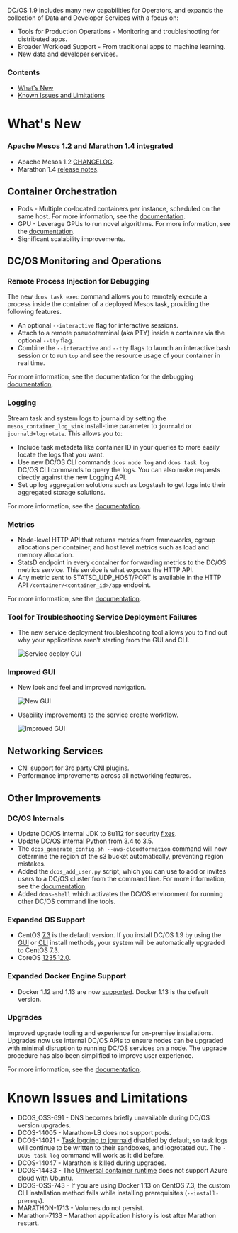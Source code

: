 DC/OS 1.9 includes many new capabilities for Operators, and expands the collection of Data and Developer Services with a focus on:

- Tools for Production Operations - Monitoring and troubleshooting for distributed apps.
- Broader Workload Support - From traditional apps to machine learning.
- New data and developer services. <!-- NEED A LINK -->

### Contents
- [What's New](#whats-new)
- [Known Issues and Limitations](#known-issues)
<!-- - [Fixed Issues](#fixed-issues) -->

# <a name="whats-new"></a>What's New

### Apache Mesos 1.2 and Marathon 1.4 integrated

- Apache Mesos 1.2 [CHANGELOG](https://github.com/apache/mesos/blob/1.2.x/CHANGELOG).
- Marathon 1.4 [release notes](https://github.com/mesosphere/marathon/releases).

## <a name="container-orchestration"></a>Container Orchestration

- Pods - Multiple co-located containers per instance, scheduled on the same host. For more information, see the [documentation](/docs/1.9/managing-services/pods/).
- GPU - Leverage GPUs to run novel algorithms. For more information, see the [documentation](/docs/1.9/managing-services/gpu/).
- Significant scalability improvements.

## <a name="monitoring-and-operations"></a>DC/OS Monitoring and Operations

### Remote Process Injection for Debugging

The new `dcos task exec` command allows you to remotely execute a process inside the container of a deployed Mesos task, providing the following features.
- An optional `--interactive` flag for interactive sessions.
- Attach to a remote pseudoterminal (aka PTY) inside a container via the optional `--tty` flag.
- Combine the `--interactive` and `--tty` flags to launch an interactive bash session or to run `top` and see the resource usage of your container in real time.

For more information, see the documentation for the debugging [documentation](/docs/1.9/monitoring/debugging/).

### Logging

Stream task and system logs to journald by setting the `mesos_container_log_sink` install-time parameter to `journald` or `journald+logrotate`. This allows you to:
- Include task metadata like container ID in your queries to more easily locate the logs that you want.
- Use new DC/OS CLI commands `dcos node log` and `dcos task log` DC/OS CLI commands to query the logs. You can also make requests directly against the new Logging API.
- Set up log aggregation solutions such as Logstash to get logs into their aggregated storage solutions.

For more information, see the [documentation](/docs/1.9/monitoring/logging/).

### Metrics

- Node-level HTTP API that returns metrics from frameworks, cgroup allocations per container, and host level metrics such as load and memory allocation.
- StatsD endpoint in every container for forwarding metrics to the DC/OS metrics service. This service is what exposes the HTTP API.
- Any metric sent to STATSD_UDP_HOST/PORT is available in the HTTP API `/container/<container_id>/app` endpoint.

For more information, see the [documentation](/docs/1.9/metrics/).

### Tool for Troubleshooting Service Deployment Failures

- The new service deployment troubleshooting tool allows you to find out why your applications aren’t starting from the GUI and CLI.

  ![Service deploy GUI](/assets/images/releases/dcos-offers.png)

### Improved GUI

- New look and feel and improved navigation.

  ![New GUI](/assets/images/releases/dcos-dash.png)

- Usability improvements to the service create workflow.

  ![Improved GUI](/assets/images/releases/dcos-create.png)

## <a name="networking-services"></a>Networking Services

- CNI support for 3rd party CNI plugins.
- Performance improvements across all networking features.

## <a name="other-improvements"></a>Other Improvements

### DC/OS Internals

- Update DC/OS internal JDK to 8u112 for security [fixes](http://www.oracle.com/technetwork/java/javase/2col/8u112-bugfixes-3124974.html).
- Update DC/OS internal Python from 3.4 to 3.5.
- The `dcos_generate_config.sh --aws-cloudformation` command will now determine the region of the s3 bucket automatically, preventing region mistakes.
- Added the `dcos_add_user.py` script, which you can use to add or invites users to a DC/OS cluster from the command line. For more information, see the [documentation](/docs/1.9/id-and-access-mgt/add-user-script/). <!-- OSS only -->
- Added `dcos-shell` which activates the DC/OS environment for running other DC/OS command line tools.

### Expanded OS Support

- CentOS [7.3](https://access.redhat.com/documentation/en-US/Red_Hat_Enterprise_Linux/7/html/7.3_Release_Notes/index.html) is the default version. If you install DC/OS 1.9 by using the [GUI](/docs/1.9/installing/custom/gui/) or [CLI](/docs/1.9/installing/custom/cli/) install methods, your system will be automatically upgraded to CentOS 7.3.
- CoreOS [1235.12.0](https://coreos.com/releases/#1235.12.0).

### Expanded Docker Engine Support

- Docker 1.12 and 1.13 are now [supported](/docs/1.9/installing/custom/system-requirements/). Docker 1.13 is the default version.

### Upgrades

Improved upgrade tooling and experience for on-premise installations. Upgrades now use internal DC/OS APIs to ensure nodes can be upgraded with minimal disruption to running DC/OS services on a node. The upgrade procedure has also been simplified to improve user experience.

For more information, see the [documentation](/docs/1.9/upgrading/).

# <a name="known-issues"></a>Known Issues and Limitations

- DCOS_OSS-691 - DNS becomes briefly unavailable during DC/OS version upgrades.
- DCOS-14005 - Marathon-LB does not support pods.
- DCOS-14021 - [Task logging to journald](/docs/1.9/monitoring/logging/) disabled by default, so task logs will continue to be written to their sandboxes, and logrotated out. The `- DCOS task log` command will work as it did before.
- DCOS-14047 - Marathon is killed during upgrades.
- DCOS-14433 - The [Universal container runtime](/docs/1.9/usage/containerizers/) does not support Azure cloud with Ubuntu.
- DCOS-OSS-743 - If you are using Docker 1.13 on CentOS 7.3, the custom CLI installation method fails while installing prerequisites (`--install-prereqs`).
- MARATHON-1713 - Volumes do not persist.
- Marathon-7133 - Marathon application history is lost after Marathon restart.

<!-- # <a name="fixed-issues"></a>Issues Fixed Since 1.9.0-rc2 -->

